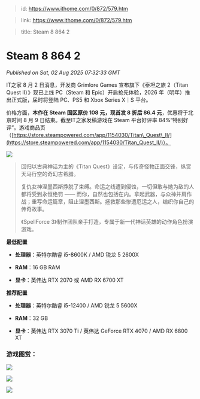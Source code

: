> id: https://www.ithome.com/0/872/579.htm

> link: https://www.ithome.com/0/872/579.htm

> title: Steam 8 864 2

# Steam 8 864 2
_Published on Sat, 02 Aug 2025 07:32:33 GMT_

IT之家 8 月 2 日消息，开发商 Grimlore Games 宣布旗下《泰坦之旅 2（Titan Quest II）》现已上线 PC（Steam 和 Epic）开启抢先体验，2026 年（明年）推出正式版，届时将登陆 PC、PS5 和 Xbox Series X｜S 平台。

价格方面，**本作在 Steam 国区原价 108 元，现首发 8 折后 86.4 元**，优惠将于北京时间 8 月 9 日结束。截至IT之家发稿游戏在 Steam 平台好评率 84%“特别好评”。游戏商品页（[https://store.steampowered.com/app/1154030/Titan\_Quest\_II/](https://store.steampowered.com/app/1154030/Titan_Quest_II/)）。

![](https://img.ithome.com/newsuploadfiles/2025/8/bd0ff5f2-60cc-49bd-b61b-cba501bf1483.jpg?x-bce-process=image/format,f_auto)

> 回归以古典神话为主的《Titan Quest》设定，与传奇怪物正面交锋，纵赏天马行空的奇幻古希腊。
> 
> 复仇女神涅墨西斯挣脱了束缚。命运之线遭到侵蚀，一切但敢与她为敌的人都将受到永恒绝罚 —— 而你，自然也包括在内。拿起武器，与众神并肩作战；重写命运篇章，阻止涅墨西斯。拯救那些惨遭厄运之人，编织你自己的传奇故事。
> 
> 《SpellForce 3》制作团队亲手打造，专属于新一代神话英雄的动作角色扮演游戏。

**最低配置**

-   **处理器**：英特尔酷睿 i5-8600K / AMD 锐龙 5 2600X
    
-   **RAM**：16 GB RAM
    
-   **显卡**：英伟达 RTX 2070 或 AMD RX 6700 XT
    

**推荐配置**

-   **处理器**：英特尔酷睿 i5-12400 / AMD 锐龙 5 5600X
    
-   **RAM**：32 GB
    
-   **显卡**：英伟达 RTX 3070 Ti / 英伟达 GeForce RTX 4070 / AMD RX 6800 XT
    

### 游戏图赏：

![](https://img.ithome.com/newsuploadfiles/2025/8/75c5d2dc-fe6d-405d-9d8a-12a6e45fbdf0.png?x-bce-process=image/format,f_auto)

![](https://img.ithome.com/newsuploadfiles/2025/8/46f30c49-934b-4a2c-91b3-943d1f54dc84.png?x-bce-process=image/format,f_auto)

![](https://img.ithome.com/newsuploadfiles/2025/8/65b44009-7c49-4c23-98e7-32b8ef899810.png?x-bce-process=image/format,f_auto)
